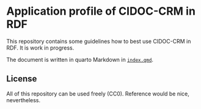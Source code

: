 # Application profile of CIDOC-CRM in RDF

This repository contains some guidelines how to best use CIDOC-CRM in RDF. It is work in progress.

The document is written in quarto Markdown in [`index.qmd`](index.qmd).

## License

All of this repository can be used freely (CC0). Reference would be nice, nevertheless.
